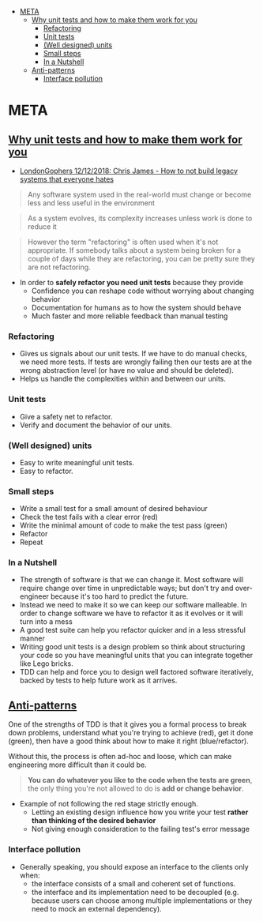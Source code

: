 - [META](#meta)
  - [Why unit tests and how to make them work for you](#why-unit-tests-and-how-to-make-them-work-for-you)
    - [Refactoring](#refactoring)
    - [Unit tests](#unit-tests)
    - [(Well designed) units](#well-designed-units)
    - [Small steps](#small-steps)
    - [In a Nutshell](#in-a-nutshell)
  - [Anti-patterns](#anti-patterns)
    - [Interface pollution](#interface-pollution)

# META

## [Why unit tests and how to make them work for you](https://quii.gitbook.io/learn-go-with-tests/meta/why)

- [LondonGophers 12/12/2018: Chris James - How to not build legacy systems that everyone hates](https://www.youtube.com/watch?v=Kwtit8ZEK7U)

> Any software system used in the real-world must change or become less and less useful in the environment

> As a system evolves, its complexity increases unless work is done to reduce it

> However the term "refactoring" is often used when it's not appropriate. If somebody talks about a system being broken for a couple of days while they are refactoring, you can be pretty sure they are not refactoring.

- In order to **safely refactor you need unit tests** because they provide
  - Confidence you can reshape code without worrying about changing behavior
  - Documentation for humans as to how the system should behave
  - Much faster and more reliable feedback than manual testing

### Refactoring

- Gives us signals about our unit tests. If we have to do manual checks, we need more tests. If tests are wrongly failing then our tests are at the wrong abstraction level (or have no value and should be deleted).
- Helps us handle the complexities within and between our units.

### Unit tests

- Give a safety net to refactor.
- Verify and document the behavior of our units.

### (Well designed) units

- Easy to write meaningful unit tests.
- Easy to refactor.

### Small steps

- Write a small test for a small amount of desired behaviour
- Check the test fails with a clear error (red)
- Write the minimal amount of code to make the test pass (green)
- Refactor
- Repeat

### In a Nutshell

- The strength of software is that we can change it. Most software will require change over time in unpredictable ways; but don't try and over-engineer because it's too hard to predict the future.
- Instead we need to make it so we can keep our software malleable. In order to change software we have to refactor it as it evolves or it will turn into a mess
- A good test suite can help you refactor quicker and in a less stressful manner
- Writing good unit tests is a design problem so think about structuring your code so you have meaningful units that you can integrate together like Lego bricks.
- TDD can help and force you to design well factored software iteratively, backed by tests to help future work as it arrives.

## [Anti-patterns](https://quii.gitbook.io/learn-go-with-tests/meta/anti-patterns)

One of the strengths of TDD is that it gives you a formal process to break down problems, understand what you're trying to achieve (red), get it done (green), then have a good think about how to make it right (blue/refactor).

Without this, the process is often ad-hoc and loose, which can make engineering more difficult than it could be.

> **You can do whatever you like to the code when the tests are green**, the only thing you're not allowed to do is **add or change behavior**.

- Example of not following the red stage strictly enough.
  - Letting an existing design influence how you write your test **rather than thinking of the desired behavior**
  - Not giving enough consideration to the failing test's error message

### Interface pollution

- Generally speaking, you should expose an interface to the clients only when:
  - the interface consists of a small and coherent set of functions.
  - the interface and its implementation need to be decoupled (e.g. because users can choose among multiple implementations or they need to mock an external dependency).

